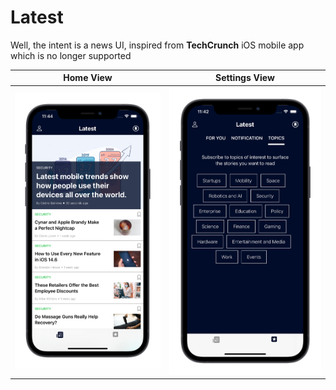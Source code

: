 # Latest
Well, the intent is a news UI, inspired from **TechCrunch** iOS mobile app which is no longer supported

Home View                 |  Settings View
:-------------------------:|:-------------------------:
![](Screenshots/2.png)  |  ![](Screenshots/1.png)

